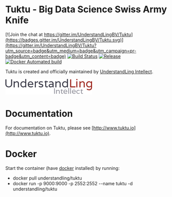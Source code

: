 # Tuktu - Big Data Science Swiss Army Knife

[![Join the chat at https://gitter.im/UnderstandLingBV/Tuktu](https://badges.gitter.im/UnderstandLingBV/Tuktu.svg)](https://gitter.im/UnderstandLingBV/Tuktu?utm_source=badge&utm_medium=badge&utm_campaign=pr-badge&utm_content=badge) [![Build Status](https://travis-ci.org/UnderstandLingBV/Tuktu.svg?branch=master)](https://travis-ci.org/UnderstandLingBV/Tuktu) [![Release](https://img.shields.io/github/release/UnderstandLingBV/Tuktu.svg)](https://github.com/UnderstandLingBV/Tuktu/releases/latest) [![Docker Automated build](https://img.shields.io/docker/automated/understandling/tuktu.svg?maxAge=2592000)](https://hub.docker.com/r/understandling/tuktu)

Tuktu is created and officially maintained by [UnderstandLing Intellect](http://www.understandling.com).

![UnderstandLing Logo](images/ul.png)

# Documentation

For documentation on Tuktu, please see [http://www.tuktu.io](http://www.tuktu.io).

# Docker 
Start the container (have [docker](https://www.docker.com/) installed) by running:
- docker pull understandling/tuktu
- docker run -p 9000:9000 -p 2552:2552 --name tuktu -d understandling/tuktu